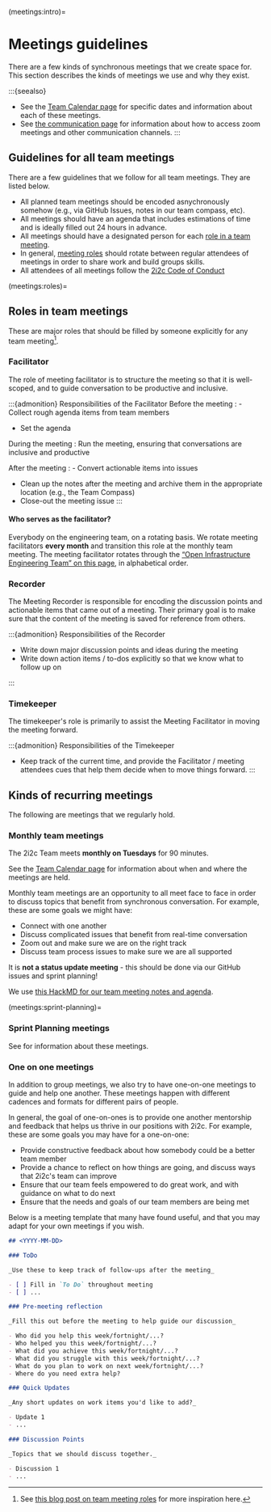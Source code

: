 (meetings:intro)=
# Meetings guidelines

There are a few kinds of synchronous meetings that we create space for.
This section describes the kinds of meetings we use and why they exist.

:::{seealso}
- See the [Team Calendar page](team/calendar) for specific dates and information about each of these meetings.
- See [the communication page](practices:communication) for information about how to access zoom meetings and other communication channels.
:::

## Guidelines for all team meetings

There are a few guidelines that we follow for all team meetings.
They are listed below.

- All planned team meetings should be encoded asnychronously somehow (e.g., via GitHub Issues, notes in our team compass, etc).
- All meetings should have an agenda that includes estimations of time and is ideally filled out 24 hours in advance.
- All meetings should have a designated person for each [role in a team meeting](meetings:roles).
- In general, [meeting roles](meetings:roles) should rotate between regular attendees of meetings in order to share work and build groups skills.
- All attendees of all meetings follow the [2i2c Code of Conduct](https://team-compass.2i2c.org/en/latest/code-of-conduct/index.html)

(meetings:roles)=
## Roles in team meetings

These are major roles that should be filled by someone explicitly for any team meeting[^1].

[^1]: See [this blog post on team meeting roles](https://cfe.unc.edu/facilitator-recorder-and-timekeeper-roles/) for more inspiration here.

### Facilitator

The role of meeting facilitator is to structure the meeting so that it is well-scoped, and to guide conversation to be productive and inclusive.

:::{admonition} Responsibilities of the Facilitator
Before the meeting
:  - Collect rough agenda items from team members
   - Set the agenda

During the meeting
: Run the meeting, ensuring that conversations are inclusive and productive

After the meeting
: - Convert actionable items into issues
  - Clean up the notes after the meeting and archive them in the appropriate location (e.g., the Team Compass)
  - Close-out the meeting issue
:::

#### Who serves as the facilitator?

Everybody on the engineering team, on a rotating basis. We rotate meeting facilitators **every month** and transition this role at the monthly team meeting. The meeting facilitator rotates through the [“Open Infrastructure Engineering Team” on this page](https://team-compass.2i2c.org/en/latest/about/team.html), in alphabetical order.


### Recorder

The Meeting Recorder is responsible for encoding the discussion points and actionable items that came out of a meeting.
Their primary goal is to make sure that the content of the meeting is saved for reference from others.

:::{admonition} Responsibilities of the Recorder
- Write down major discussion points and ideas during the meeting
- Write down action items / to-dos explicitly so that we know what to follow up on

:::

### Timekeeper

The timekeeper's role is primarily to assist the Meeting Facilitator in moving the meeting forward.

:::{admonition} Responsibilities of the Timekeeper
- Keep track of the current time, and provide the Facilitator / meeting attendees cues that help them decide when to move things forward.
:::

## Kinds of recurring meetings

The following are meetings that we regularly hold.

### Monthly team meetings

The 2i2c Team meets **monthly on Tuesdays** for 90 minutes.

See the [Team Calendar page](team/calendar) for information about when and where the meetings are held.

Monthly team meetings are an opportunity to all meet face to face in order to discuss topics that benefit from synchronous conversation.
For example, these are some goals we might have:

- Connect with one another
- Discuss complicated issues that benefit from real-time conversation
- Zoom out and make sure we are on the right track
- Discuss team process issues to make sure we are all supported

It is **not a status update meeting** - this should be done via our GitHub issues and sprint planning!

We use [this HackMD for our team meeting notes and agenda](https://hackmd.io/Y5SBMxV7R6CMqzeTXgm5kA).


(meetings:sprint-planning)=
### Sprint Planning meetings

See [](coordination:sprints) for information about these meetings.

### One on one meetings

In addition to group meetings, we also try to have one-on-one meetings to guide and help one another.
These meetings happen with different cadences and formats for different pairs of people.

In general, the goal of one-on-ones is to provide one another mentorship and feedback that helps us thrive in our positions with 2i2c.
For example, these are some goals you may have for a one-on-one:

- Provide constructive feedback about how somebody could be a better team member
- Provide a chance to reflect on how things are going, and discuss ways that 2i2c's team can improve
- Ensure that our team feels empowered to do great work, and with guidance on what to do next
- Ensure that the needs and goals of our team members are being met

Below is a meeting template that many have found useful, and that you may adapt for your own meetings if you wish.

```md
## <YYYY-MM-DD>

### ToDo

_Use these to keep track of follow-ups after the meeting_

- [ ] Fill in `To Do` throughout meeting
- [ ] ...

### Pre-meeting reflection

_Fill this out before the meeting to help guide our discussion_

- Who did you help this week/fortnight/...?
- Who helped you this week/fortnight/...?
- What did you achieve this week/fortnight/...?
- What did you struggle with this week/fortnight/...?
- What do you plan to work on next week/fortnight/...?
- Where do you need extra help?

### Quick Updates

_Any short updates on work items you'd like to add?_

- Update 1
- ...

### Discussion Points

_Topics that we should discuss together._

- Discussion 1
- ...

```

